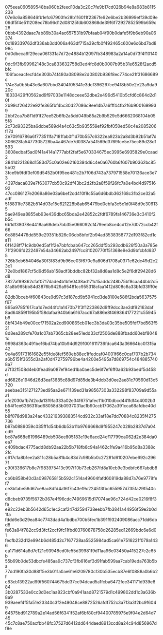 075eea060589548ba060b2feed10da3c20c7fe9b17cd026b94e8a683b8115238
07e6c6a858646fb1efc67903fe28b116011f2367fe92e6be2b36999eff39d09e
09df5f4e511208ec78b96d12d08125fdb603868de39f6f72927852599b659c26
0bbb4392daac7ab89b30a4ac657531b97bfaab04f90b0dafe5f9b6eb90a06374
0c189339762df336ab3dd006a463df715a39cfb0f492465c600e6c6bd7bd898c
0d0dbeca6f29eca06f331a7d72e4884b12097fb348983a2a14a0d73f4f10140f
0dc9f3fb99962148c3ca833632758d3ed4fc8d0b0007b95b31e6528f2acd5bfc
106faceacfecfd4e303b74f480a08098e2d0802b936f8ec774ce21f31686689c
174e3a0b5b43c6a607bbd3404f05341e3dcf396267ce94f8b50e2e23a9da920c
18333429ff0562ed9f97033e1148dceee52dbe2e496d5410b5cfd6c864d2d10f
2b99cf26422e92fe365fbf4bc30d27086c9ee14b7a6fff44fb2f6b9001699939
2bbf2ca7b8f1d91f27ee52b6fb2a5dd049b85a2b9b529c5d6662068104b055f8
2c73d93325ba6dcbe589d4a4c63c5b935559ef92fbf050ed50c4e2085206f17d
2e70916786a6f773511fa7181fab0f1d70b557c6322ea923b2a8d3b92b51af7d
306628fa5477305728ba4a467de7d0387a54f569d3769fce5e75ec89d28d1593
3608edbaf5ad0f41a414a1777abf2faf5e670334675ec3995e6935829e0caad2
3841d221368d1583d75c0a02e62160394d6c4e0a6760b6f607b90362bc855b02
3fce9b9fdf3ef09d5452b0f95ee481c2b7f06d743a737971558e70136ace3e73
4397daca839e7f63077cb50c92df43bc2d2fb2a8f59f26fc7a0e4bd4d9751692
47cc086127e2069a86e03a6bef2cd410f8c55a6d6bdb362168c31b2ce32a5adf
518831fe7382b514d03e15c621228b8ab65479bd0cbfa3c5c1d0f48d9c306135
5ae949ea8855eb93e439dbc65bda2e42852c2fdf6789fa146736e3c3410f2b5c
6b1d138078e4418aa68deb7bb35e066092cf479eeb8ce4cd12e7d072ccb42f66
6c8854478dd559e29351b826c06cb8bfef2b94ad3538358772d193f82ed1ca11
6f1428ff71c9db0ed5af1f2e7bbfcbab647cc265ddf5b293cdb626f50a3a785e
71f2906fd222497e54a34662ab2497fcc81020770ff51368e9e3d9bfcbfd6375
726b3eb654046a30f3f83d9b96ce03f670e9a806d1708a0371e62dc49d2c23c1
72e0bd1867cf5d9d56ab158adf3bddbc82bf32a8d8aa1d8c5e2f6df29428d6d8
7827af99362cfaf0717dade4b1bfe0438ad171c15addc248b75bf8caa44bb2c5
81a8b965bb84d3876b9429a95481cc955318cfaa1412d808c8a33bfd33fff0e4
82db3bceb4f60843ce9d97c3d187cd9b5941cd3de8100e586f2bda5637575f67
895a9785f617ca1d7ed44fc1a1470b71f3f1223862d9ff9dcc3ae2df92163daf
8ad64859f195b5f58dafaa940b6a6167acd67a886e8f469364177221c55945b9
8bf434b49e00ccf71502a2cd900865cb01ec3b3da03c35be505fdf7bd563f521
8d8ea289cfe70a1c07ab7365cb28ee51edd33cf2506de888fbadd60ebf80481c
9998d363c491be16bd74ba10b94d9291001611736fdca643a36664bc0f315a42
9e4a69173161682e55fde8fef560eb88ec1ffedcaf04001f66c0caf707b2b734
a6b5151f3655d3a2af0d472759796be4a4200e5495a7d869754c4848857408a7
a7f32f508d4eb0fead9a087ef94ed1ba0aec5de6f7ef6ff0a62b93bedf5d458d
ad6826e1946d26d3eaf3685c88d97d85de3b4dcb3d0ee2ae81c70560d13c5720
aeebae3151271273ed95aa2e671139ed31a98567303a332298f83709a9d55aa1
afe2030afb7d2cda13f9fa333a02e34f6751afec11b010dbcd441fdf4c4002b3
b54f1ee636631fad68058d3b0937031ac1b90ccb17062a391cca68afdbe40d55
b8f078d983a24ac433216393883514cd932c33af18e7dd70884c8235f4275736
b97a0889059c035ff1d54b6db53b11b9766668d9f955247c028b2837d7a04cd9
bc87a668e81966489cb508ee805183c19e6acd24cf17799ca062d2e384da0ea7
c409bdac4775add8db92aa22b5b718fb8c94a1462c1fe9a416b95d8a3388c2fc
c617c1a8b1ee2a811c28b5a81b4c83d7c98b5b0c27281d610207ebe692c2967f
c90f336617b8e7f983975413c997f10b73eb267fd8a10cb9e3bdbfc667abdb8b
cb6b858b40d3a098765815b592c1514a49604fafd60819da88d7a76e9778fef7
ce3bfabe59d67ce8ac8dfd4a16f7c43ef9c224513fbc655957d735fa29f540ce
d8cbeb9735f5672b367e4f96cdc74969615d17074ae96c724d42ce0216f8f3fa
e92c22eb3b5642d65c1ec2caf247d2594738eebb7fb3841a44956f59e2b0d1fa
fddd6e3d29ea84c7743dad4a1bdbc700b5fec1b391f932409086acc71dd6dbd8
fe63a84f782cc9d3fcf2ccf9fc11fbd03760878758d26285ed12669bdc6e6d01
fecfb232d12e994b6d485d2c7167728aa5525984ad5ca61e7516221f079a1436
ca171d614a8d7e121c93948cd0fe55d39981f9d11aa96e03450a415227c2c65b
55b99b0de53dbcfe485aa9c737cf3fb616ef3d91fab599aa7cab19eda763b5ba
77dd190fa30d88ff5e3b011a0ae61e6209780c130b535ecb87e6f0888a0b6b2f
c83cb13922ad99f560744675dd37cc94dcad5a1fcba6472fee341171d939e884
3b0287533e0cc3d0ec1aa823cbf0a941aad8721579d1c499802dd1c3a636b8a9
939aeef4f5fa51e23340c3f2e49048ce8872526afdf752c3a7f3a3f2bc9f6049
64575bd912789a2e14ad56f6341f52af6bf80cf94400785975e9f04e2d64d745
45c7c8ae750acfbb48fc37527d6412dd644daed8913ccd8a24c94d856967df8e

